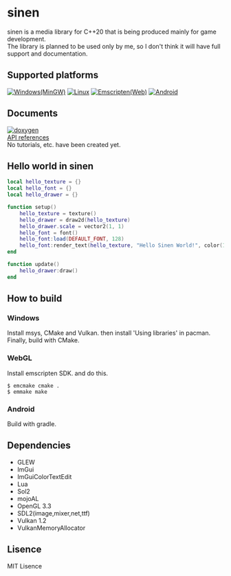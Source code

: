 # sinen
  sinen is a media library for C++20 that is being produced mainly for game development.  
The library is planned to be used only by me, so I don't think it will have full support and documentation.

## Supported platforms
[![Windows(MinGW)](https://github.com/astomih/sinen/actions/workflows/mingw.yml/badge.svg)](https://github.com/astomih/sinen/actions/workflows/mingw.yml)
[![Linux](https://github.com/astomih/sinen/actions/workflows/linux.yml/badge.svg)](https://github.com/astomih/sinen/actions/workflows/linux.yml)
[![Emscripten(Web)](https://github.com/astomih/sinen/actions/workflows/emscripten.yml/badge.svg)](https://github.com/astomih/sinen/actions/workflows/emscripten.yml)
[![Android](https://github.com/astomih/sinen/actions/workflows/android.yml/badge.svg)](https://github.com/astomih/sinen/actions/workflows/android.yml)

## Documents
[![doxygen](https://github.com/astomih/sinen/actions/workflows/doxygen.yml/badge.svg)](https://github.com/astomih/sinen/actions/workflows/doxygen.yml)  
[API references](https://astomih.github.io/sinen)  
No tutorials, etc. have been created yet.

## Hello world in sinen
``` lua
local hello_texture = {}
local hello_font = {}
local hello_drawer = {}

function setup()
	hello_texture = texture()
	hello_drawer = draw2d(hello_texture)
	hello_drawer.scale = vector2(1, 1)
	hello_font = font()
	hello_font:load(DEFAULT_FONT, 128)
	hello_font:render_text(hello_texture, "Hello Sinen World!", color(1, 1, 1, 1))
end

function update() 
	hello_drawer:draw()
end
```

## How to build
### Windows
Install msys, CMake and Vulkan. then install 'Using libraries' in pacman.  
Finally, build with CMake.
### WebGL
Install emscripten SDK. and do this.  
 ``` 
 $ emcmake cmake .
 $ emmake make
 ```
 ### Android
 Build with gradle.

## Dependencies 
- GLEW
- ImGui
- ImGuiColorTextEdit
- Lua
- Sol2
- mojoAL
- OpenGL 3.3
- SDL2(image,mixer,net,ttf)
- Vulkan 1.2
- VulkanMemoryAllocator
  
## Lisence
 MIT Lisence
